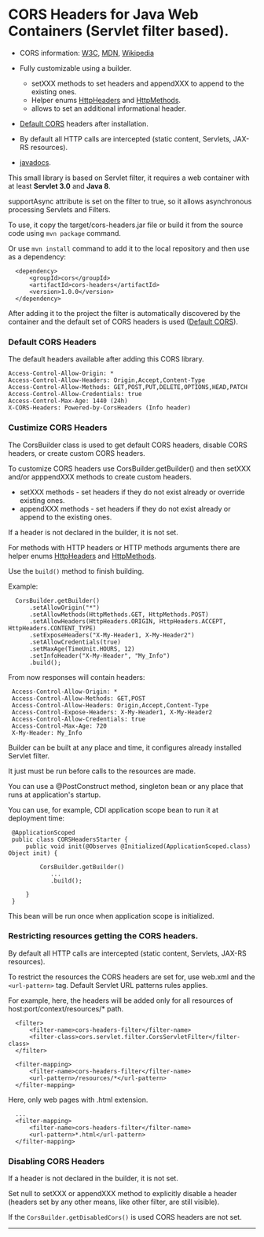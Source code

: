 # CORS Headers for Java Web Containers (Servlet filter based).

- CORS information:
<a target="_blank" rel="noopener noreferrer" href="https://www.w3.org/TR/cors/">W3C</a>, 
<a target="_blank" rel="noopener noreferrer" href="https://developer.mozilla.org/en-US/docs/Web/HTTP/CORS">MDN</a>, 
<a target="_blank" rel="noopener noreferrer" href="https://en.wikipedia.org/wiki/Cross-origin_resource_sharing">Wikipedia</a>

- Fully customizable using a builder.
  - setXXX methods to set headers and appendXXX to append to the existing ones.
  - Helper enums <a target="_blank" rel="noopener noreferrer" href="https://areklopus.github.io/CorsHeaders/javadocs/cors/enums/HttpHeaders.html">HttpHeaders</a>
  and <a target="_blank" rel="noopener noreferrer" href="https://areklopus.github.io/CorsHeaders/javadocs/cors/enums/HttpMethods.html">HttpMethods</a>.
  - allows to set an additional informational header.
- [Default CORS](#default-cors) headers after installation.
- By default all HTTP calls are intercepted (static content, Servlets, JAX-RS resources).
- <a target="_blank" rel="noopener noreferrer" href="https://areklopus.github.io/CorsHeaders/javadocs/index.html">javadocs</a>.

This small library is based on Servlet filter, it requires a web container with at least **Servlet 3.0** and **Java 8**.

supportAsync attribute is set on the filter to true, so it allows asynchronous processing Servlets and Filters.

To use, it copy the target/cors-headers.jar file or build it from the source code using `mvn package` command.

Or use `mvn install` command to add it to the local repository and then use as a dependency:
```
  <dependency>
      <groupId>cors</groupId>
      <artifactId>cors-headers</artifactId>
      <version>1.0.0</version>
  </dependency>
```

After adding it to the project the filter is automatically discovered by the container and the default set of CORS headers is used ([Default CORS](#default-cors)).

### <a name="default-cors"></a>Default CORS Headers
The default headers available after adding this CORS library.
```
Access-Control-Allow-Origin: *
Access-Control-Allow-Headers: Origin,Accept,Content-Type
Access-Control-Allow-Methods: GET,POST,PUT,DELETE,OPTIONS,HEAD,PATCH
Access-Control-Allow-Credentials: true
Access-Control-Max-Age: 1440 (24h)
X-CORS-Headers: Powered-by-CorsHeaders (Info header)
```

### Custimize CORS Headers

The CorsBuilder class is used to get default CORS headers, disable CORS headers, or create custom CORS headers.

To customize CORS headers use CorsBuilder.getBuilder() and then setXXX and/or apppendXXX methods to create custom headers.
- setXXX methods - set headers if they do not exist already or override existing ones.
- appendXXX methods - set headers if they do not exist already or append to the existing ones.

If a header is not declared in the builder, it is not set.

For methods with HTTP headers or HTTP methods arguments there are helper enums 
<a target="_blank" rel="noopener noreferrer" href="https://areklopus.github.io/CorsHeaders/javadocs/cors/enums/HttpHeaders.html">HttpHeaders</a>
and <a target="_blank" rel="noopener noreferrer" href="https://areklopus.github.io/CorsHeaders/javadocs/cors/enums/HttpMethods.html">HttpMethods</a>.

Use the `build()` method to finish building.

Example:
```
  CorsBuilder.getBuilder()
      .setAllowOrigin("*")
      .setAllowMethods(HttpMethods.GET, HttpMethods.POST)
      .setAllowHeaders(HttpHeaders.ORIGIN, HttpHeaders.ACCEPT, HttpHeaders.CONTENT_TYPE)
      .setExposeHeaders("X-My-Header1, X-My-Header2")
      .setAllowCredentials(true)
      .setMaxAge(TimeUnit.HOURS, 12)
      .setInfoHeader("X-My-Header", "My_Info")
      .build();
```
From now responses will contain headers:
```
 Access-Control-Allow-Origin: *
 Access-Control-Allow-Methods: GET,POST
 Access-Control-Allow-Headers: Origin,Accept,Content-Type
 Access-Control-Expose-Headers: X-My-Header1, X-My-Header2
 Access-Control-Allow-Credentials: true
 Access-Control-Max-Age: 720
 X-My-Header: My_Info
```
Builder can be built at any place and time, it configures already installed Servlet filter.

It just must be run before calls to the resources are made.

You can use a @PostConstruct method, singleton bean or any place that runs at application's startup.

You can use, for example, CDI application scope bean to run it at deployment time:
```
 @ApplicationScoped
 public class CORSHeadersStarter {
     public void init(@Observes @Initialized(ApplicationScoped.class) Object init) {
         
         CorsBuilder.getBuilder()
            ...
            .build();
            
     }
 }
```
This bean will be run once when application scope is initialized.

### Restricting resources getting the CORS headers.

By default all HTTP calls are intercepted (static content, Servlets, JAX-RS resources).

To restrict the resources the CORS headers are set for, use web.xml and the `<url-pattern>` tag. Default Servlet URL patterns rules applies.

For example, here, the headers will be added only for all resources of host:port/context/resources/* path.
```
  <filter>
      <filter-name>cors-headers-filter</filter-name>
      <filter-class>cors.servlet.filter.CorsServletFilter</filter-class>
  </filter>
  
  <filter-mapping>
      <filter-name>cors-headers-filter</filter-name>
      <url-pattern>/resources/*</url-pattern>
  </filter-mapping>
```
Here, only web pages with .html extension.
``` 
  ...
  <filter-mapping>
      <filter-name>cors-headers-filter</filter-name>
      <url-pattern>*.html</url-pattern>
  </filter-mapping>
```

### Disabling CORS Headers
If a header is not declared in the builder, it is not set.

Set null to setXXX or appendXXX method to explicitly disable a header (headers set by any other means, like other filter, are still visible).

If the `CorsBuilder.getDisabledCors()` is used CORS headers are not set.




---






